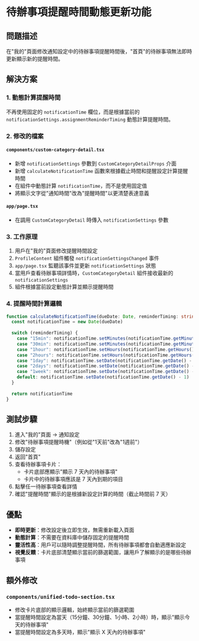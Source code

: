 # 待辦事項提醒時間動態更新功能

## 問題描述
在"我的"頁面修改通知設定中的待辦事項提醒時間後，"首頁"的待辦事項無法即時更新顯示新的提醒時間。

## 解決方案

### 1. 動態計算提醒時間
不再使用固定的 `notificationTime` 欄位，而是根據當前的 `notificationSettings.assignmentReminderTiming` 動態計算提醒時間。

### 2. 修改的檔案

#### `components/custom-category-detail.tsx`
- 新增 `notificationSettings` 參數到 `CustomCategoryDetailProps` 介面
- 新增 `calculateNotificationTime` 函數來根據截止時間和提醒設定計算提醒時間
- 在組件中動態計算 `notificationTime`，而不是使用固定值
- 將顯示文字從"通知時間"改為"提醒時間"以更清楚表達意義

#### `app/page.tsx`
- 在調用 `CustomCategoryDetail` 時傳入 `notificationSettings` 參數

### 3. 工作原理

1. 用戶在"我的"頁面修改提醒時間設定
2. `ProfileContent` 組件觸發 `notificationSettingsChanged` 事件
3. `app/page.tsx` 監聽該事件並更新 `notificationSettings` 狀態
4. 當用戶查看待辦事項詳情時，`CustomCategoryDetail` 組件接收最新的 `notificationSettings`
5. 組件根據當前設定動態計算並顯示提醒時間

### 4. 提醒時間計算邏輯

```typescript
function calculateNotificationTime(dueDate: Date, reminderTiming: string): Date {
  const notificationTime = new Date(dueDate)
  
  switch (reminderTiming) {
    case "15min": notificationTime.setMinutes(notificationTime.getMinutes() - 15); break
    case "30min": notificationTime.setMinutes(notificationTime.getMinutes() - 30); break
    case "1hour": notificationTime.setHours(notificationTime.getHours() - 1); break
    case "2hours": notificationTime.setHours(notificationTime.getHours() - 2); break
    case "1day": notificationTime.setDate(notificationTime.getDate() - 1); break
    case "2days": notificationTime.setDate(notificationTime.getDate() - 2); break
    case "1week": notificationTime.setDate(notificationTime.getDate() - 7); break
    default: notificationTime.setDate(notificationTime.getDate() - 1)
  }
  
  return notificationTime
}
```

## 測試步驟

1. 進入"我的"頁面 → 通知設定
2. 修改"待辦事項提醒時機"（例如從"1天前"改為"1週前"）
3. 儲存設定
4. 返回"首頁"
5. 查看待辦事項卡片：
   - 卡片底部應顯示"顯示 7 天內的待辦事項"
   - 卡片中的待辦事項應該是 7 天內到期的項目
6. 點擊任一待辦事項查看詳情
7. 確認"提醒時間"顯示的是根據新設定計算的時間（截止時間前 7 天）

## 優點

- **即時更新**：修改設定後立即生效，無需重新載入頁面
- **動態計算**：不需要在資料庫中儲存固定的提醒時間
- **靈活性高**：用戶可以隨時調整提醒時間，所有待辦事項都會自動適應新設定
- **視覺反饋**：卡片底部清楚顯示當前的篩選範圍，讓用戶了解顯示的是哪些待辦事項

## 額外修改

### `components/unified-todo-section.tsx`
- 修改卡片底部的顯示邏輯，始終顯示當前的篩選範圍
- 當提醒時間設定為當天（15分鐘、30分鐘、1小時、2小時）時，顯示"顯示今天的待辦事項"
- 當提醒時間設定為多天時，顯示"顯示 X 天內的待辦事項"
